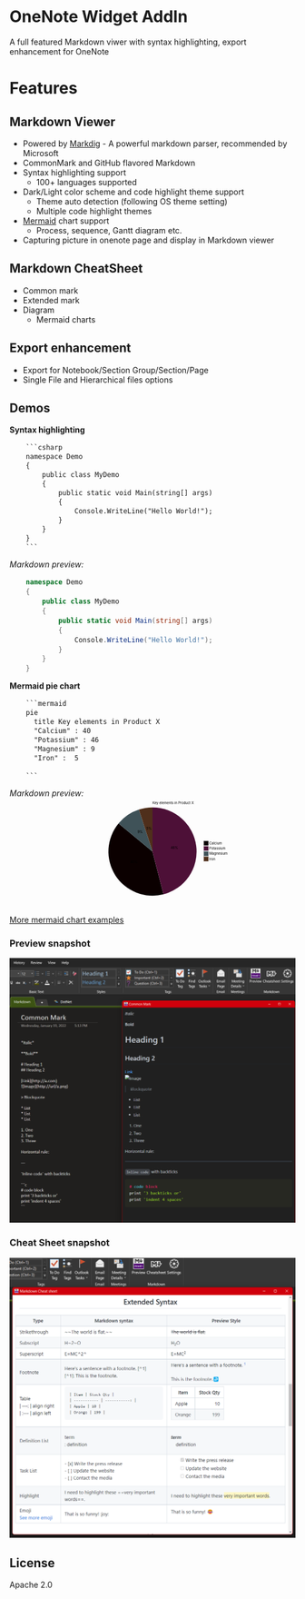 # OneNote Widget AddIn


A full featured Markdown viwer with syntax highlighting, export enhancement for OneNote

# Features

## Markdown Viewer
- Powered by [Markdig](https://github.com/lunet-io/markdig) - A powerful markdown parser, recommended by Microsoft
- CommonMark and GitHub flavored Markdown
- Syntax highlighting support
  - 100+ languages supported
- Dark/Light color scheme and code highlight theme support
  - Theme auto detection (following OS theme setting)
  - Multiple code highlight themes
- [Mermaid](https://github.com/mermaid-js/mermaid) chart support
  - Process, sequence, Gantt diagram etc. 
- Capturing picture in onenote page and display in Markdown viewer
## Markdown CheatSheet
- Common mark
- Extended mark
- Diagram
  - Mermaid charts
## Export enhancement
- Export for Notebook/Section Group/Section/Page
- Single File and Hierarchical files options


## Demos 
**Syntax highlighting**  
```
    ```csharp
    namespace Demo
    {
        public class MyDemo
        {
            public static void Main(string[] args)
            {
                Console.WriteLine("Hello World!");
            }
        }
    }
    ```
``` 
*Markdown preview:*
```csharp
    namespace Demo
    {
        public class MyDemo
        {
            public static void Main(string[] args)
            {
                Console.WriteLine("Hello World!");
            }
        }
    }
```
**Mermaid pie chart**
```
    ```mermaid
    pie
      title Key elements in Product X
      "Calcium" : 40
      "Potassium" : 46
      "Magnesium" : 9
      "Iron" :  5

    ```
```  
*Markdown preview:*
<svg id="mermaid-1642657277801" width="100%" xmlns="http://www.w3.org/2000/svg" height="450" style="max-width: 1200px;" viewBox="0 0 1200 450"><style>#mermaid-1642657277801 {font-family:"trebuchet ms",verdana,arial,sans-serif;font-size:16px;fill:#ccc;}#mermaid-1642657277801 .error-icon{fill:#a44141;}#mermaid-1642657277801 .error-text{fill:#ddd;stroke:#ddd;}#mermaid-1642657277801 .edge-thickness-normal{stroke-width:2px;}#mermaid-1642657277801 .edge-thickness-thick{stroke-width:3.5px;}#mermaid-1642657277801 .edge-pattern-solid{stroke-dasharray:0;}#mermaid-1642657277801 .edge-pattern-dashed{stroke-dasharray:3;}#mermaid-1642657277801 .edge-pattern-dotted{stroke-dasharray:2;}#mermaid-1642657277801 .marker{fill:lightgrey;stroke:lightgrey;}#mermaid-1642657277801 .marker.cross{stroke:lightgrey;}#mermaid-1642657277801 svg{font-family:"trebuchet ms",verdana,arial,sans-serif;font-size:16px;}#mermaid-1642657277801 .pieCircle{stroke:black;stroke-width:2px;opacity:0.7;}#mermaid-1642657277801 .pieTitleText{text-anchor:middle;font-size:25px;fill:hsl(28.5714285714, 17.3553719008%, 86.2745098039%);font-family:"trebuchet ms",verdana,arial,sans-serif;}#mermaid-1642657277801 .slice{font-family:"trebuchet ms",verdana,arial,sans-serif;fill:#ccc;font-size:17px;}#mermaid-1642657277801 .legend text{fill:hsl(28.5714285714, 17.3553719008%, 86.2745098039%);font-family:"trebuchet ms",verdana,arial,sans-serif;font-size:17px;}#mermaid-1642657277801 :root{--mermaid-font-family:"trebuchet ms",verdana,arial,sans-serif;}</style><g></g><g transform="translate(600,225)"><path d="M46.00762912549813,179.18788480879675A185,185,0,0,1,-142.54494991352107,-117.92343810350752L0,0Z" fill="#0b0000" class="pieCircle"></path><path d="M1.1327982892113017e-14,-185A185,185,0,0,1,46.00762912549813,179.18788480879675L0,0Z" fill="#4d1037" class="pieCircle"></path><path d="M-142.54494991352107,-117.92343810350752A185,185,0,0,1,-57.1681439593653,-175.9454555146034L0,0Z" fill="#3f5258" class="pieCircle"></path><path d="M-57.1681439593653,-175.9454555146034A185,185,0,0,1,-3.398394867633905e-14,-185L0,0Z" fill="#4f2f1b" class="pieCircle"></path><text transform="translate(-78.10033310893637,49.56397853555722)" class="slice" style="text-anchor: middle;">40%</text><text transform="translate(91.7706098715892,-11.593324104698139)" class="slice" style="text-anchor: middle;">46%</text><text transform="translate(-51.99271245132211,-76.50495312039695)" class="slice" style="text-anchor: middle;">9%</text><text transform="translate(-14.470188016221371,-91.36117150505024)" class="slice" style="text-anchor: middle;">5%</text><text x="0" y="-200" class="pieTitleText">Key&nbsp;elements&nbsp;in&nbsp;Product&nbsp;X</text><g class="legend" transform="translate(216,-44)"><rect width="18" height="18" style="fill: rgb(11, 0, 0); stroke: rgb(11, 0, 0);"></rect><text x="22" y="14">Calcium</text></g><g class="legend" transform="translate(216,-22)"><rect width="18" height="18" style="fill: rgb(77, 16, 55); stroke: rgb(77, 16, 55);"></rect><text x="22" y="14">Potassium</text></g><g class="legend" transform="translate(216,0)"><rect width="18" height="18" style="fill: rgb(63, 82, 88); stroke: rgb(63, 82, 88);"></rect><text x="22" y="14">Magnesium</text></g><g class="legend" transform="translate(216,22)"><rect width="18" height="18" style="fill: rgb(79, 47, 27); stroke: rgb(79, 47, 27);"></rect><text x="22" y="14">Iron</text></g></g></svg>

[More mermaid chart examples](https://mermaid-js.github.io/mermaid/#/examples)

### Preview snapshot
![](preview_snapshot.png)

### Cheat Sheet snapshot
![](cheatsheet_snapshot.png)
## License
Apache 2.0

